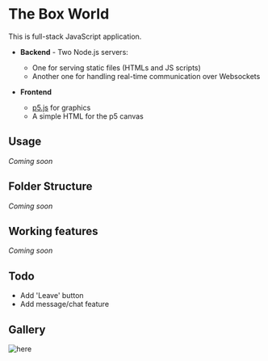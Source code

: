# The Box World

This is full-stack JavaScript application.

* **Backend** - Two Node.js servers: 
  * One for serving static files (HTMLs and JS scripts)
  * Another one for handling real-time communication over Websockets

* **Frontend**
  * [p5.js](https://p5js.org/) for graphics
  * A simple HTML for the p5 canvas

## Usage

_Coming soon_

## Folder Structure

_Coming soon_

## Working features

_Coming soon_

## Todo

* Add 'Leave' button
* Add message/chat feature
 
## Gallery

![here](https://media.discordapp.net/attachments/760252264723644426/831382969770967110/unknown.png?width=650&height=550)

